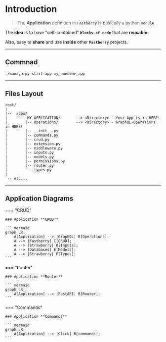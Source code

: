 # Introduction

> The **Application** definition in **`Fastberry`** is basically a python **`module`**.

The **idea** is to have "self-contained" **`blocks of code`** that are **reusable**.

Also, easy to **share** and use **inside** other **`Fastberry`** projects.

---

## Commnad

```sh
./manage.py start-app my_awesome_app
```

---

## Files **Layout**

``` text
root/
|
|--  apps/
|    `--  MY_APPLICATION/       --> <Directory> - Your App is in HERE!
|        |-- operations/        --> <Directory> - GraphQL-Operations in HERE!
|        |-- __init__.py
|        |-- commands.py
|        |-- crud.py
|        |-- extension.py
|        |-- middleware.py
|        |-- inputs.py
|        |-- models.py
|        |-- permissions.py
|        |-- router.py
|        `-- types.py
|
`-- etc...
```

---

## Application **Diagrams**

=== "CRUD"

    ### Application **CRUD**

    ``` mermaid
    graph LR;
        A[Application] --> |GraphQL| B[Operations];
        A --> |Fastberry| C[CRUD];
        A --> |Strawberry| D[Inputs];
        A --> |Databases| E[Models];
        A --> |Strawberry| F[Types];
    ```

=== "Router"

    ### Application **Router**

    ``` mermaid
    graph LR;
        A[Application] --> |FastAPI| B[Router];
    ```

=== "Commands"

    ### Application **Commands**

    ``` mermaid
    graph LR;
        A[Application] --> |Click| B[commands];
    ```
